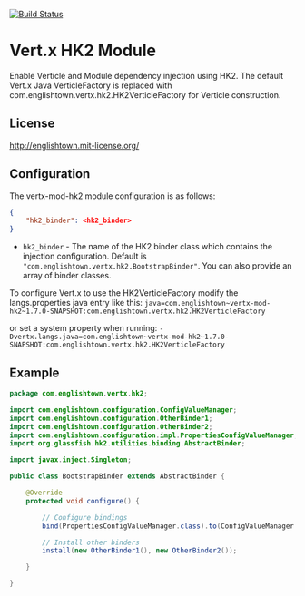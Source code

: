 [![Build Status](https://travis-ci.org/englishtown/vertx-mod-hk2.png)](https://travis-ci.org/englishtown/vertx-mod-hk2)

# Vert.x HK2 Module
Enable Verticle and Module dependency injection using HK2.  The default Vert.x Java VerticleFactory is replaced with
com.englishtown.vertx.hk2.HK2VerticleFactory for Verticle construction.


## License
http://englishtown.mit-license.org/


## Configuration
The vertx-mod-hk2 module configuration is as follows:

```json
{
    "hk2_binder": <hk2_binder>
}
````

* `hk2_binder` -  The name of the HK2 binder class which contains the injection configuration.  Default is `"com.englishtown.vertx.hk2.BootstrapBinder"`.  You can also provide an array of binder classes.


To configure Vert.x to use the HK2VerticleFactory modify the langs.properties java entry like this:
`java=com.englishtown~vertx-mod-hk2~1.7.0-SNAPSHOT:com.englishtown.vertx.hk2.HK2VerticleFactory`

or set a system property when running:
`-Dvertx.langs.java=com.englishtown~vertx-mod-hk2~1.7.0-SNAPSHOT:com.englishtown.vertx.hk2.HK2VerticleFactory`


## Example

```java
package com.englishtown.vertx.hk2;

import com.englishtown.configuration.ConfigValueManager;
import com.englishtown.configuration.OtherBinder1;
import com.englishtown.configuration.OtherBinder2;
import com.englishtown.configuration.impl.PropertiesConfigValueManager;
import org.glassfish.hk2.utilities.binding.AbstractBinder;

import javax.inject.Singleton;

public class BootstrapBinder extends AbstractBinder {

    @Override
    protected void configure() {

        // Configure bindings
        bind(PropertiesConfigValueManager.class).to(ConfigValueManager.class).in(Singleton.class);

        // Install other binders
        install(new OtherBinder1(), new OtherBinder2());

    }

}
```
